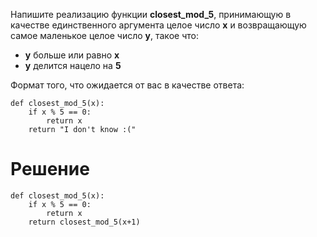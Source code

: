 Напишите реализацию функции **closest_mod_5**, принимающую в качестве единственного аргумента целое число **x** и возвращающую самое маленькое целое число **y**, такое что:

- **y** больше или равно **x**
- **y** делится нацело на **5**

Формат того, что ожидается от вас в качестве ответа:

```
def closest_mod_5(x):
    if x % 5 == 0:
        return x
    return "I don't know :("
```

# Решение

```
def closest_mod_5(x):
    if x % 5 == 0:
        return x
    return closest_mod_5(x+1)
```